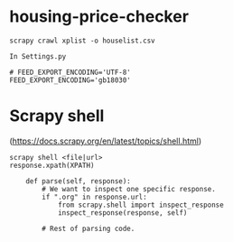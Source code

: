 # housing-price-checker

```
scrapy crawl xplist -o houselist.csv
```




```
In Settings.py

# FEED_EXPORT_ENCODING='UTF-8'
FEED_EXPORT_ENCODING='gb18030'
```


# Scrapy shell

(https://docs.scrapy.org/en/latest/topics/shell.html)
```
scrapy shell <file|url>
response.xpath(XPATH)
```

```
    def parse(self, response):
        # We want to inspect one specific response.
        if ".org" in response.url:
            from scrapy.shell import inspect_response
            inspect_response(response, self)

        # Rest of parsing code.
```